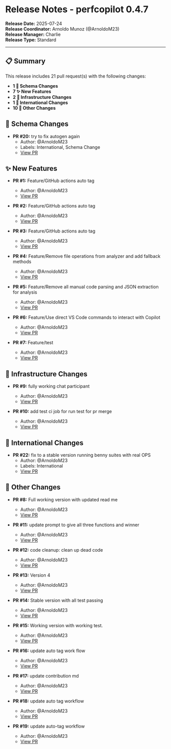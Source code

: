 # Release Notes - perfcopilot 0.4.7

**Release Date:** 2025-07-24  
**Release Coordinator:** Arnoldo Munoz (@ArnoldoM23)  
**Release Manager:** Charlie  
**Release Type:** Standard

---

## 📋 Summary

This release includes 21 pull request(s) with the following changes:

* **1 🔗 Schema Changes**
* **7 ✨ New Features**
* **2 🔧 Infrastructure Changes**
* **1 🔹 International Changes**
* **10 🔹 Other Changes**

## 🔗 Schema Changes

* **PR #20:** try to fix autogen again
  * Author: @ArnoldoM23
  * Labels: International, Schema Change
  * [View PR](https://github.com/ArnoldoM23/PerfCopilot/pull/20)


## ✨ New Features

* **PR #1:** Feature/GitHub actions auto tag
  * Author: @ArnoldoM23
  * [View PR](https://github.com/ArnoldoM23/PerfCopilot/pull/1)

* **PR #2:** Feature/GitHub actions auto tag
  * Author: @ArnoldoM23
  * [View PR](https://github.com/ArnoldoM23/PerfCopilot/pull/2)

* **PR #3:** Feature/GitHub actions auto tag
  * Author: @ArnoldoM23
  * [View PR](https://github.com/ArnoldoM23/PerfCopilot/pull/3)

* **PR #4:** Feature/Remove file operations from analyzer and add fallback methods
  * Author: @ArnoldoM23
  * [View PR](https://github.com/ArnoldoM23/PerfCopilot/pull/4)

* **PR #5:** Feature/Remove all manual code parsing and JSON extraction for analysis
  * Author: @ArnoldoM23
  * [View PR](https://github.com/ArnoldoM23/PerfCopilot/pull/5)

* **PR #6:** Feature/Use direct VS Code commands to interact with Copilot
  * Author: @ArnoldoM23
  * [View PR](https://github.com/ArnoldoM23/PerfCopilot/pull/6)

* **PR #7:** Feature/test
  * Author: @ArnoldoM23
  * [View PR](https://github.com/ArnoldoM23/PerfCopilot/pull/7)


## 🔧 Infrastructure Changes

* **PR #9:** fully working chat participant
  * Author: @ArnoldoM23
  * [View PR](https://github.com/ArnoldoM23/PerfCopilot/pull/9)

* **PR #10:** add test ci job for run test for pr merge
  * Author: @ArnoldoM23
  * [View PR](https://github.com/ArnoldoM23/PerfCopilot/pull/10)


## 🔹 International Changes

* **PR #22:** fix to a stable version running benny suites with real OPS
  * Author: @ArnoldoM23
  * Labels: International
  * [View PR](https://github.com/ArnoldoM23/PerfCopilot/pull/22)


## 🔹 Other Changes

* **PR #8:** Full working version with updated read me
  * Author: @ArnoldoM23
  * [View PR](https://github.com/ArnoldoM23/PerfCopilot/pull/8)

* **PR #11:** update prompt to give all three functions and winner
  * Author: @ArnoldoM23
  * [View PR](https://github.com/ArnoldoM23/PerfCopilot/pull/11)

* **PR #12:** code cleanup: clean up dead code
  * Author: @ArnoldoM23
  * [View PR](https://github.com/ArnoldoM23/PerfCopilot/pull/12)

* **PR #13:** Version 4
  * Author: @ArnoldoM23
  * [View PR](https://github.com/ArnoldoM23/PerfCopilot/pull/13)

* **PR #14:** Stable version with all test passing
  * Author: @ArnoldoM23
  * [View PR](https://github.com/ArnoldoM23/PerfCopilot/pull/14)

* **PR #15:** Working version with working test.
  * Author: @ArnoldoM23
  * [View PR](https://github.com/ArnoldoM23/PerfCopilot/pull/15)

* **PR #16:** update auto tag work flow
  * Author: @ArnoldoM23
  * [View PR](https://github.com/ArnoldoM23/PerfCopilot/pull/16)

* **PR #17:** update contribution md
  * Author: @ArnoldoM23
  * [View PR](https://github.com/ArnoldoM23/PerfCopilot/pull/17)

* **PR #18:** update auto tag workflow
  * Author: @ArnoldoM23
  * [View PR](https://github.com/ArnoldoM23/PerfCopilot/pull/18)

* **PR #19:** update auto-tag workflow
  * Author: @ArnoldoM23
  * [View PR](https://github.com/ArnoldoM23/PerfCopilot/pull/19)

